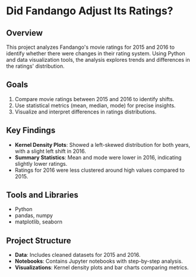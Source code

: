 # Did Fandango Adjust Its Ratings?  

## Overview  
This project analyzes Fandango's movie ratings for 2015 and 2016 to identify whether there were changes in their rating system. Using Python and data visualization tools, the analysis explores trends and differences in the ratings' distribution.

## Goals  
1. Compare movie ratings between 2015 and 2016 to identify shifts.  
2. Use statistical metrics (mean, median, mode) for precise insights.  
3. Visualize and interpret differences in ratings distributions.

## Key Findings  
- **Kernel Density Plots**: Showed a left-skewed distribution for both years, with a slight left shift in 2016.  
- **Summary Statistics**: Mean and mode were lower in 2016, indicating slightly lower ratings.  
- Ratings for 2016 were less clustered around high values compared to 2015.

## Tools and Libraries  
- Python  
- pandas, numpy  
- matplotlib, seaborn  

## Project Structure  
- **Data**: Includes cleaned datasets for 2015 and 2016.  
- **Notebooks**: Contains Jupyter notebooks with step-by-step analysis.  
- **Visualizations**: Kernel density plots and bar charts comparing metrics.
